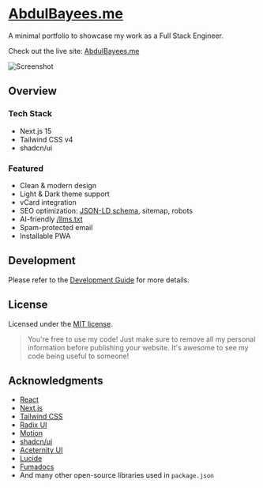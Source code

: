 # [AbdulBayees.me](https://abdulbayees.me)

A minimal portfolio to showcase my work as a Full Stack Engineer.

Check out the live site: [AbdulBayees.me](https://abdulbayees.me)

<picture>
  <source srcset="https://assets.devlop.app/scrnli_04T8iLJPZrcOhv-min.png">
  <img src="https://assets.devlop.app/scrnli_04T8iLJPZrcOhv-min.png" alt="Screenshot">
</picture>

## Overview

### Tech Stack

- Next.js 15
- Tailwind CSS v4
- shadcn/ui

### Featured

- Clean & modern design
- Light & Dark theme support
- vCard integration
- SEO optimization: [JSON-LD schema](https://json-ld.org), sitemap, robots
- AI-friendly [/llms.txt](https://llmstxt.org)
- Spam-protected email
- Installable PWA

## Development

Please refer to the [Development Guide](./DEVELOPMENT.md) for more details.

## License

Licensed under the [MIT license](./LICENSE).

> You're free to use my code! Just make sure to remove all my personal information before publishing your website. It's awesome to see my code being useful to someone!

## Acknowledgments

- [React](https://react.dev)
- [Next.js](https://nextjs.org)
- [Tailwind CSS](https://tailwindcss.com)
- [Radix UI](https://www.radix-ui.com)
- [Motion](https://motion.dev)
- [shadcn/ui](https://ui.shadcn.com)
- [Aceternity UI](https://ui.aceternity.com)
- [Lucide](https://lucide.dev)
- [Fumadocs](https://fumadocs.dev)
- And many other open-source libraries used in `package.json`


<!-- GitAds-Verify: QICCAB4PFWV9MHUGPGPN5B2I8SAXLAOK -->
